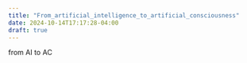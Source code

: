 ```yaml
---
title: "From_artificial_intelligence_to_artificial_consciousness"
date: 2024-10-14T17:17:28-04:00
draft: true
---
```


from AI to AC